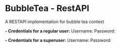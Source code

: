 # BubbleTea - RestAPI

A RESTAPI implementation for bubble tea context

**- Credentials for a regular user:**
Username:
Password:

**- Credentials for a superuser:**
Username:
Password:
